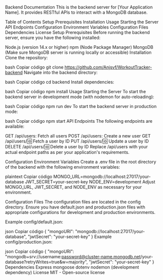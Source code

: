 Backend Documentation
This is the backend server for [Your Application Name]. It provides RESTful APIs to interact with a MongoDB database.

Table of Contents
Setup
Prerequisites
Installation
Usage
Starting the Server
API Endpoints
Configuration
Environment Variables
Configuration Files
Dependencies
License
Setup
Prerequisites
Before running the backend server, ensure you have the following installed:

Node.js (version 14.x or higher)
npm (Node Package Manager)
MongoDB (Make sure MongoDB server is running locally or accessible)
Installation
Clone the repository:

bash
Copiar código
git clone https://github.com/Anjsvf/WorkoutTracker-backend
Navigate into the backend directory:

bash
Copiar código
cd backend
Install dependencies:

bash
Copiar código
npm install
Usage
Starting the Server
To start the backend server in development mode (with nodemon for auto-reloading):

bash
Copiar código
npm run dev
To start the backend server in production mode:

bash
Copiar código
npm start
API Endpoints
The following endpoints are available:

GET /api/users: Fetch all users
POST /api/users: Create a new user
GET /api/users/:id: Fetch a user by ID
PUT /api/users/:id: Update a user by ID
DELETE /api/users/:id: Delete a user by ID
Replace /api/users with your actual endpoint paths as per your application's requirements.

Configuration
Environment Variables
Create a .env file in the root directory of the backend with the following environment variables:

plaintext
Copiar código
MONGO_URL=mongodb://localhost:27017/your-database
JWT_SECRET=your-secret-key
NODE_ENV=development
Adjust MONGO_URL, JWT_SECRET, and NODE_ENV as necessary for your environment.

Configuration Files
The configuration files are located in the config directory. Ensure you have default.json and production.json files with appropriate configurations for development and production environments.

Example config/default.json:

json
Copiar código
{
  "mongoURI": "mongodb://localhost:27017/your-database",
  "jwtSecret": "your-secret-key"
}
Example config/production.json:

json
Copiar código
{
  "mongoURI": "mongodb+srv://username:password@cluster-name.mongodb.net/your-database?retryWrites=true&w=majority",
  "jwtSecret": "your-secret-key"
}
Dependencies
Express
mongoose
dotenv
nodemon (development dependency)
License
MIT - Open-source license

 